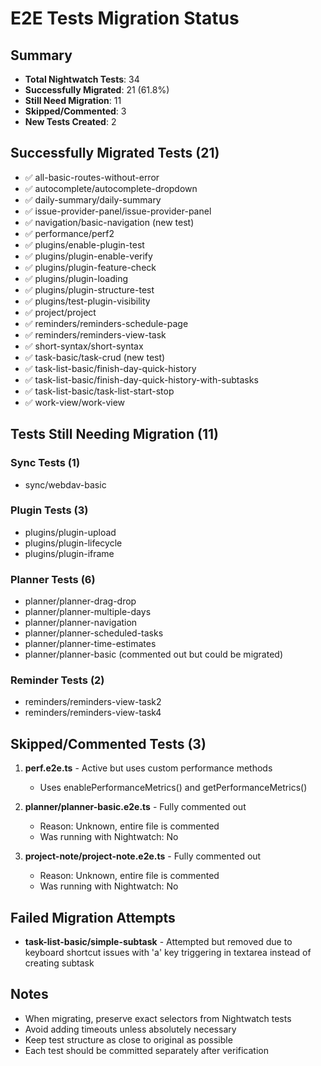 # E2E Tests Migration Status

## Summary

- **Total Nightwatch Tests**: 34
- **Successfully Migrated**: 21 (61.8%)
- **Still Need Migration**: 11
- **Skipped/Commented**: 3
- **New Tests Created**: 2

## Successfully Migrated Tests (21)

- ✅ all-basic-routes-without-error
- ✅ autocomplete/autocomplete-dropdown
- ✅ daily-summary/daily-summary
- ✅ issue-provider-panel/issue-provider-panel
- ✅ navigation/basic-navigation (new test)
- ✅ performance/perf2
- ✅ plugins/enable-plugin-test
- ✅ plugins/plugin-enable-verify
- ✅ plugins/plugin-feature-check
- ✅ plugins/plugin-loading
- ✅ plugins/plugin-structure-test
- ✅ plugins/test-plugin-visibility
- ✅ project/project
- ✅ reminders/reminders-schedule-page
- ✅ reminders/reminders-view-task
- ✅ short-syntax/short-syntax
- ✅ task-basic/task-crud (new test)
- ✅ task-list-basic/finish-day-quick-history
- ✅ task-list-basic/finish-day-quick-history-with-subtasks
- ✅ task-list-basic/task-list-start-stop
- ✅ work-view/work-view

## Tests Still Needing Migration (11)

### Sync Tests (1)

- sync/webdav-basic

### Plugin Tests (3)

- plugins/plugin-upload
- plugins/plugin-lifecycle
- plugins/plugin-iframe

### Planner Tests (6)

- planner/planner-drag-drop
- planner/planner-multiple-days
- planner/planner-navigation
- planner/planner-scheduled-tasks
- planner/planner-time-estimates
- planner/planner-basic (commented out but could be migrated)

### Reminder Tests (2)

- reminders/reminders-view-task2
- reminders/reminders-view-task4

## Skipped/Commented Tests (3)

1. **perf.e2e.ts** - Active but uses custom performance methods

   - Uses enablePerformanceMetrics() and getPerformanceMetrics()

2. **planner/planner-basic.e2e.ts** - Fully commented out

   - Reason: Unknown, entire file is commented
   - Was running with Nightwatch: No

3. **project-note/project-note.e2e.ts** - Fully commented out
   - Reason: Unknown, entire file is commented
   - Was running with Nightwatch: No

## Failed Migration Attempts

- **task-list-basic/simple-subtask** - Attempted but removed due to keyboard shortcut issues with 'a' key triggering in textarea instead of creating subtask

## Notes

- When migrating, preserve exact selectors from Nightwatch tests
- Avoid adding timeouts unless absolutely necessary
- Keep test structure as close to original as possible
- Each test should be committed separately after verification
